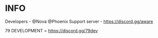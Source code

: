 # INFO

Developers - @Nova @Phoenix
Support server - https://discord.gg/aware

79 DEVELOPMENT = https://discord.gg/79dev